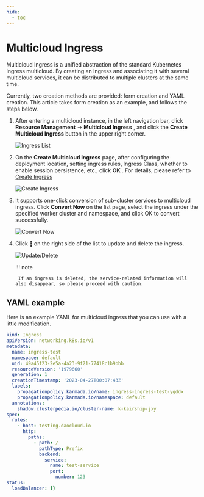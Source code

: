```yaml
---
hide:
  - toc
---
```


# Multicloud Ingress

Multicloud Ingress is a unified abstraction of the standard Kubernetes Ingress multicloud. By creating an Ingress and associating it with several multicloud services, it can be distributed to multiple clusters at the same time.

Currently, two creation methods are provided: form creation and YAML creation. This article takes form creation as an example, and follows the steps below.

1. After entering a multicloud instance, in the left navigation bar, click __Resource Management__ -> __Multicloud Ingress__ , and click the __Create Multicloud Ingress__ button in the upper right corner.

    ![Ingress List](https://docs.daocloud.io/daocloud-docs-images/docs/en/docs/kairship/images/create-ingress01.png)

2. On the __Create Multicloud Ingress__ page, after configuring the deployment location, setting ingress rules, Ingress Class, whether to enable session persistence, etc., click __OK__ . For details, please refer to [Create Ingress](../../kpanda/user-guide/network/create-ingress.md)

    ![Create Ingress](https://docs.daocloud.io/daocloud-docs-images/docs/en/docs/kairship/images/create-ingress02.png)

3. It supports one-click conversion of sub-cluster services to multicloud ingress. Click __Convert Now__ on the list page, select the ingress under the specified worker cluster and namespace, and click OK to convert successfully.

    ![Convert Now](https://docs.daocloud.io/daocloud-docs-images/docs/en/docs/kairship/images/create-ingress03.png)

4. Click __┇__ on the right side of the list to update and delete the ingress.

    ![Update/Delete](https://docs.daocloud.io/daocloud-docs-images/docs/en/docs/kairship/images/create-ingress04.png)

    !!! note

        If an ingress is deleted, the service-related information will also disappear, so please proceed with caution.

## YAML example

Here is an example YAML for multicloud ingress that you can use with a little modification.

```yaml
kind: Ingress
apiVersion: networking.k8s.io/v1
metadata:
  name: ingress-test
  namespace: default
  uid: 49a45f23-2e5a-4a23-9f21-77418c1b9bbb
  resourceVersion: '1979660'
  generation: 1
  creationTimestamp: '2023-04-27T00:07:43Z'
  labels:
    propagationpolicy.karmada.io/name: ingress-ingress-test-ygddx
    propagationpolicy.karmada.io/namespace: default
  annotations:
    shadow.clusterpedia.io/cluster-name: k-kairship-jxy
spec:
  rules:
    - host: testing.daocloud.io
      http:
        paths:
          - path: /
            pathType: Prefix
            backend:
              service:
                name: test-service
                port:
                  number: 123
status:
  loadBalancer: {}
```
